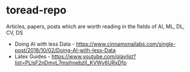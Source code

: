 # toread-repo
Articles, papers, posts which are worth reading in the fields of AI, ML, DL, CV, DS

- Doing AI with less Data - https://www.cinnamonailabs.com/single-post/2018/10/02/Doing-AI-with-less-Data
- Latex Guides - https://www.youtube.com/playlist?list=PLlsF2nDmyL7msihnebzII_KVWy6URxDfp
